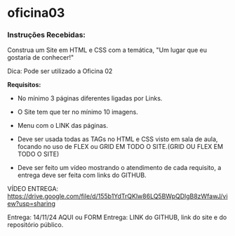 # oficina03

### Instruções Recebidas:

Construa um Site em HTML e CSS com a temática, "Um lugar que eu gostaria de conhecer!"

Dica: Pode ser utilizado a Oficina 02

**Requisitos:**

- No mínimo 3 páginas diferentes ligadas por Links.

- O Site tem que ter no mínimo 10 imagens.

- Menu com o LINK das páginas.

- Deve ser usada todas as TAGs no HTML e CSS visto em sala de aula, focando no uso de FLEX ou GRID EM TODO O SITE.(GRID OU FLEX EM TODO O SITE)

- Deve ser feito um vídeo mostrando o atendimento de cada requisito, a entrega deve ser feita com links do GITHUB.

VÍDEO ENTREGA: https://drive.google.com/file/d/155b1YdTrQKlw86LQ5BWpQDlgB8zWfawJ/view?usp=sharing


Entrega: 14/11/24 AQUI ou FORM
Entrega: LINK do GITHUB, link do site e do repositório público.